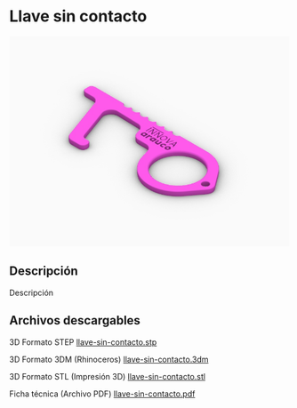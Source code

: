# Llave sin contacto

![Llave sin contacto](/llave-sin-contacto/images/llave-sin-contacto-1.jpg)

## Descripción

Descripción

## Archivos descargables

3D Formato STEP 
[llave-sin-contacto.stp](../raw/master/llave-sin-contacto/cad/step/llave-sin-contacto.stp)

3D Formato 3DM (Rhinoceros) 
[llave-sin-contacto.3dm](../raw/master/llave-sin-contacto/cad/3dm/llave-sin-contacto.3dm)

3D Formato STL (Impresión 3D) 
[llave-sin-contacto.stl](../raw/master/llave-sin-contacto/cad/stl/llave-sin-contacto.stl)

Ficha técnica (Archivo PDF) 
[llave-sin-contacto.pdf](../raw/master/llave-sin-contacto/docs/llave-sin-contacto.pdf)  
